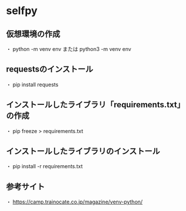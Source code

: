 # selfpy

## 仮想環境の作成
   ・ python -m venv env または python3 -m venv env

## requestsのインストール
   ・ pip install requests

## インストールしたライブラリ「requirements.txt」の作成
   ・ pip freeze > requirements.txt

## インストールしたライブラリのインストール
   ・ pip install -r requirements.txt

## 参考サイト
   ・ https://camp.trainocate.co.jp/magazine/venv-python/